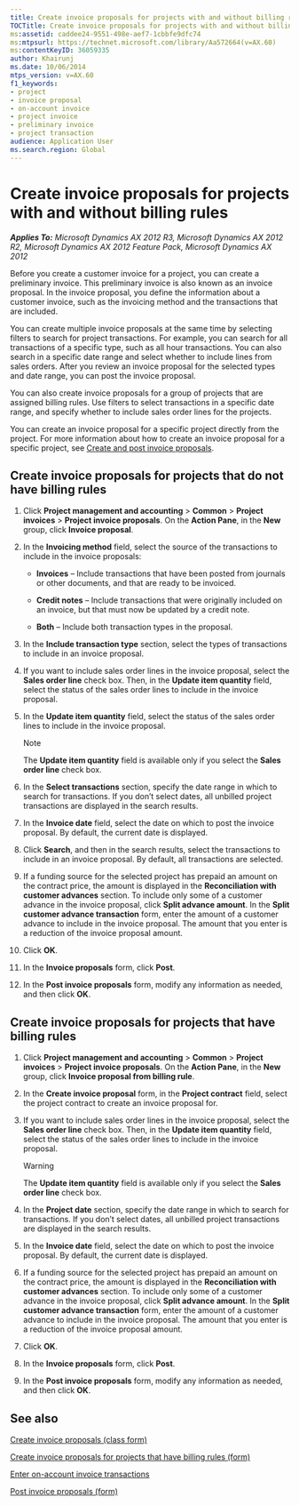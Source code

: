 ```yaml
---
title: Create invoice proposals for projects with and without billing rules
TOCTitle: Create invoice proposals for projects with and without billing rules
ms:assetid: caddee24-9551-498e-aef7-1cbbfe9dfc74
ms:mtpsurl: https://technet.microsoft.com/library/Aa572664(v=AX.60)
ms:contentKeyID: 36059335
author: Khairunj
ms.date: 10/06/2014
mtps_version: v=AX.60
f1_keywords:
- project
- invoice proposal
- on-account invoice
- project invoice
- preliminary invoice
- project transaction
audience: Application User
ms.search.region: Global
---
```


# Create invoice proposals for projects with and without billing rules 


_**Applies To:** Microsoft Dynamics AX 2012 R3, Microsoft Dynamics AX 2012 R2, Microsoft Dynamics AX 2012 Feature Pack, Microsoft Dynamics AX 2012_

Before you create a customer invoice for a project, you can create a preliminary invoice. This preliminary invoice is also known as an invoice proposal. In the invoice proposal, you define the information about a customer invoice, such as the invoicing method and the transactions that are included.

You can create multiple invoice proposals at the same time by selecting filters to search for project transactions. For example, you can search for all transactions of a specific type, such as all hour transactions. You can also search in a specific date range and select whether to include lines from sales orders. After you review an invoice proposal for the selected types and date range, you can post the invoice proposal.

You can also create invoice proposals for a group of projects that are assigned billing rules. Use filters to select transactions in a specific date range, and specify whether to include sales order lines for the projects.

You can create an invoice proposal for a specific project directly from the project. For more information about how to create an invoice proposal for a specific project, see [Create and post invoice proposals](create-and-post-invoice-proposals.md).

## Create invoice proposals for projects that do not have billing rules

1.  Click **Project management and accounting** \> **Common** \> **Project invoices** \> **Project invoice proposals**. On the **Action Pane**, in the **New** group, click **Invoice proposal**.

2.  In the **Invoicing method** field, select the source of the transactions to include in the invoice proposals:
    
      - **Invoices** – Include transactions that have been posted from journals or other documents, and that are ready to be invoiced.
    
      - **Credit notes** – Include transactions that were originally included on an invoice, but that must now be updated by a credit note.
    
      - **Both** – Include both transaction types in the proposal.

3.  In the **Include transaction type** section, select the types of transactions to include in an invoice proposal.

4.  If you want to include sales order lines in the invoice proposal, select the **Sales order line** check box. Then, in the **Update item quantity** field, select the status of the sales order lines to include in the invoice proposal.

5.  In the **Update item quantity** field, select the status of the sales order lines to include in the invoice proposal.
    

    > [!NOTE]
    > <P>The <STRONG>Update item quantity</STRONG> field is available only if you select the <STRONG>Sales order line</STRONG> check box.</P>



6.  In the **Select transactions** section, specify the date range in which to search for transactions. If you don’t select dates, all unbilled project transactions are displayed in the search results.

7.  In the **Invoice date** field, select the date on which to post the invoice proposal. By default, the current date is displayed.

8.  Click **Search**, and then in the search results, select the transactions to include in an invoice proposal. By default, all transactions are selected.

9.  If a funding source for the selected project has prepaid an amount on the contract price, the amount is displayed in the **Reconciliation with customer advances** section. To include only some of a customer advance in the invoice proposal, click **Split advance amount**. In the **Split customer advance transaction** form, enter the amount of a customer advance to include in the invoice proposal. The amount that you enter is a reduction of the invoice proposal amount.

10. Click **OK**.

11. In the **Invoice proposals** form, click **Post**.

12. In the **Post invoice proposals** form, modify any information as needed, and then click **OK**.

## Create invoice proposals for projects that have billing rules

1.  Click **Project management and accounting** \> **Common** \> **Project invoices** \> **Project invoice proposals**. On the **Action Pane**, in the **New** group, click **Invoice proposal from billing rule**.

2.  In the **Create invoice proposal** form, in the **Project contract** field, select the project contract to create an invoice proposal for.

3.  If you want to include sales order lines in the invoice proposal, select the **Sales order line** check box. Then, in the **Update item quantity** field, select the status of the sales order lines to include in the invoice proposal.
    

    > [!WARNING]
    > <P>The <STRONG>Update item quantity</STRONG> field is available only if you select the <STRONG>Sales order line</STRONG> check box.</P>



4.  In the **Project date** section, specify the date range in which to search for transactions. If you don’t select dates, all unbilled project transactions are displayed in the search results.

5.  In the **Invoice date** field, select the date on which to post the invoice proposal. By default, the current date is displayed.

6.  If a funding source for the selected project has prepaid an amount on the contract price, the amount is displayed in the **Reconciliation with customer advances** section. To include only some of a customer advance in the invoice proposal, click **Split advance amount**. In the **Split customer advance transaction** form, enter the amount of a customer advance to include in the invoice proposal. The amount that you enter is a reduction of the invoice proposal amount.

7.  Click **OK**.

8.  In the **Invoice proposals** form, click **Post**.

9.  In the **Post invoice proposals** form, modify any information as needed, and then click **OK**.

## See also

[Create invoice proposals (class form)](https://technet.microsoft.com/library/aa600958\(v=ax.60\))

[Create invoice proposals for projects that have billing rules (form)](https://technet.microsoft.com/library/jj683235\(v=ax.60\))

[Enter on-account invoice transactions](enter-on-account-invoice-transactions.md)

[Post invoice proposals (form)](https://technet.microsoft.com/library/aa620017\(v=ax.60\))

  


